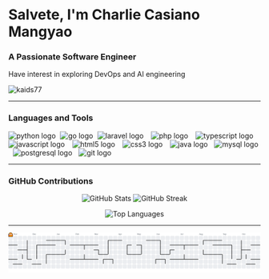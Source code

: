 <h1 align="left">Salvete, I'm Charlie Casiano Mangyao</h1>
<h3 align="left">A Passionate Software Engineer</h3>
Have interest in exploring DevOps and AI engineering

<p align="left">
  <img src="https://komarev.com/ghpvc/?username=kaids77&label=Profile%20views&color=ff79c6&style=flat-square" alt="kaids77" />
</p>

---

### Languages and Tools
<div align="left">
  <img src="https://cdn.jsdelivr.net/gh/devicons/devicon/icons/python/python-original.svg" height="30" alt="python logo" />
  <img width="1" />
  <img src="https://cdn.jsdelivr.net/gh/devicons/devicon/icons/go/go-original.svg" height="30" alt="go logo" />
  <img width="1" />
  <img src="https://cdn.jsdelivr.net/gh/devicons/devicon@latest/icons/laravel/laravel-original.svg" height="30" alt="laravel logo" />
  <img width="7" />
  <img src="https://cdn.jsdelivr.net/gh/devicons/devicon/icons/php/php-original.svg" height="30" alt="php logo" />
  <img width="7" />
  <img src="https://cdn.jsdelivr.net/gh/devicons/devicon/icons/typescript/typescript-original.svg" height="30" alt="typescript logo" />
  <img width="7" />
  <img src="https://cdn.jsdelivr.net/gh/devicons/devicon/icons/javascript/javascript-original.svg" height="30" alt="javascript logo" />
  <img width="7" />
  <img src="https://cdn.jsdelivr.net/gh/devicons/devicon/icons/html5/html5-original.svg" height="30" alt="html5 logo" />
  <img width="7" />
  <img src="https://cdn.jsdelivr.net/gh/devicons/devicon/icons/css3/css3-original.svg" height="30" alt="css3 logo" />
  <img width="7" />
  <img src="https://cdn.jsdelivr.net/gh/devicons/devicon/icons/java/java-original.svg" height="30" alt="java logo" />
  <img width="5" /> 
  <img src="https://cdn.jsdelivr.net/gh/devicons/devicon/icons/mysql/mysql-original.svg" height="30" alt="mysql logo" />
  <img width="5" />
  <img src="https://cdn.jsdelivr.net/gh/devicons/devicon/icons/postgresql/postgresql-original.svg" height="30" alt="postgresql logo" />
  <img width="5" />
  <img src="https://cdn.jsdelivr.net/gh/devicons/devicon/icons/git/git-original.svg" height="30" alt="git logo" />
  <img width="5" />
</div>

---
### GitHub Contributions
<!-- GitHub Stats & Streak side-by-side -->
<p align="center">
  <img src="https://github-readme-stats.vercel.app/api?username=kaids77&show_icons=true&theme=radical&hide_border=true&count_private=true" alt="GitHub Stats" height="150"/>
  <img src="https://streak-stats.demolab.com/?user=kaids77&theme=radical&hide_border=true" alt="GitHub Streak" height="150"/>
</p>

<!-- Top Languages -->
<p align="center">
  <img src="https://github-readme-stats.vercel.app/api/top-langs/?username=kaids77&layout=compact&theme=radical&hide_border=true" alt="Top Languages" height="150"/>
</p>

---
<picture>
  <source media="(prefers-color-scheme: dark)" srcset="https://raw.githubusercontent.com/kaids77/kaids77/output/pacman-contribution-graph-dark.svg">
  <source media="(prefers-color-scheme: light)" srcset="https://raw.githubusercontent.com/kaids77/kaids77/output/pacman-contribution-graph.svg">
  <img alt="pacman contribution graph" src="https://raw.githubusercontent.com/kaids77/kaids77/output/pacman-contribution-graph.svg">
</picture>
